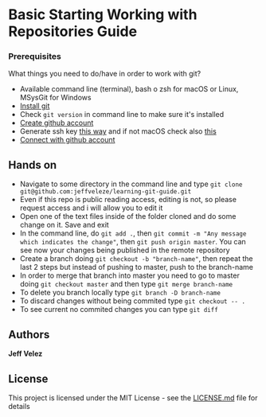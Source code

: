 # Basic Starting Working with Repositories Guide

### Prerequisites

What things you need to do/have in order to work with git?


* Available command line (terminal), bash o zsh for macOS or Linux, MSysGit for Windows
* [Install git](https://git-scm.com/book/es/v2/Inicio---Sobre-el-Control-de-Versiones-Instalación-de-Git)
* Check `git version` in command line to make sure it's installed
* [Create github account](https://github.com/join)
* Generate ssh key [this way](https://help.github.com/es/github/authenticating-to-github/generating-a-new-ssh-key-and-adding-it-to-the-ssh-agent) and if not macOS check also [this](https://git-scm.com/book/es/v2/Git-en-el-Servidor-Generando-tu-clave-pública-SSH)
* [Connect with github account](https://help.github.com/es/github/authenticating-to-github/adding-a-new-ssh-key-to-your-github-account)


## Hands on

* Navigate to some directory in the command line and type `git clone git@github.com:jeffveleze/learning-git-guide.git`
* Even if this repo is public reading access, editing is not, so please request access and i will allow you to edit it
* Open one of the text files inside of the folder cloned and do some change on it. Save and exit
* In the command line, do `git add .`, then `git commit -m "Any message which indicates the change"`, then `git push origin master`. You can see now your changes being published in the remote repository
* Create a branch doing `git checkout -b "branch-name"`, then repeat the last 2 steps but instead of pushing to master, push to the branch-name
* In order to merge that branch into master you need to go to master doing `git checkout master` and then type `git merge branch-name` 
* To delete you branch locally type `git branch -D branch-name`
* To discard changes without being commited type `git checkout -- .`
* To see current no commited changes you can type `git diff`

## Authors

**Jeff Velez**

## License

This project is licensed under the MIT License - see the [LICENSE.md](LICENSE.md) file for details
